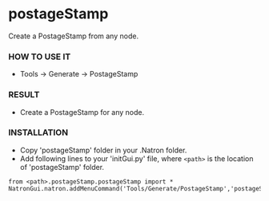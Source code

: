 # postageStamp

Create a PostageStamp from any node.

### HOW TO USE IT

* Tools -> Generate -> PostageStamp

### RESULT

* Create a PostageStamp for any node.

### INSTALLATION

* Copy 'postageStamp' folder in your .Natron folder.
* Add following lines to your 'initGui.py' file, where ``<path>`` is the location of 'postageStamp' folder.

```
from <path>.postageStamp.postageStamp import *
NatronGui.natron.addMenuCommand('Tools/Generate/PostageStamp','postageStamp')